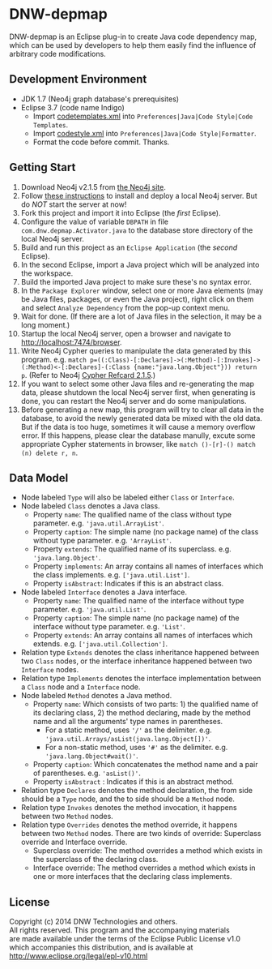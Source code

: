 DNW-depmap
==========

DNW-depmap is an Eclipse plug-in to create Java code dependency map,
which can be used by developers to help them easily find the influence of arbitrary code modifications.

Development Environment
-----------------------
- JDK 1.7 (Neo4j graph database's prerequisites)
- Eclipse 3.7 (code name Indigo)
  - Import [codetemplates.xml](https://github.com/manbaum/dnw-depmap/blob/develop/codetemplates.xml) into ```Preferences|Java|Code Style|Code Templates```.
  - Import [codestyle.xml](https://github.com/manbaum/dnw-depmap/blob/develop/codestyle.xml) into ```Preferences|Java|Code Style|Formatter```.
  - Format the code before commit. Thanks.

Getting Start
-------------
1. Download Neo4j v2.1.5 from [the Neo4j site](http://neo4j.com/download/).
2. Follow [these instructions](http://neo4j.com/docs/2.1.5/deployment.html) to install and deploy a local Neo4j server.
   But do *NOT* start the server at now!
3. Fork this project and import it into Eclipse (the *first* Eclipse).
4. Configure the value of variable ```DBPATH``` in file ```com.dnw.depmap.Activator.java``` to the database store directory
   of the local Neo4j server.
5. Build and run this project as an ```Eclipse Application``` (the *second* Eclipse).
6. In the second Eclipse, import a Java project which will be analyzed into the workspace.
7. Build the imported Java project to make sure these's no syntax error.
8. In the ```Package Explorer``` window, select one or more Java elements (may be Java files, packages,
   or even the Java project), right click on them and select ```Analyze Dependency``` from the pop-up context menu.
9. Wait for done. (If there are a lot of Java files in the selection, it may be a long moment.)
10. Startup the local Neo4j server, open a browser and navigate to [http://localhost:7474/browser](http://localhost:7474/browser).
11. Write Neo4j Cypher queries to manipulate the data generated by this program.
    e.g. ```match p=((:Class)-[:Declares]->(:Method)-[:Invokes]->(:Method)<-[:Declares]-(:Class {name:"java.lang.Object"})) return p```.
    (Refer to Neo4j [Cypher Refcard 2.1.5](http://neo4j.com/docs/2.1.5/refcard/).)
12. If you want to select some other Java files and re-generating the map data, please shutdown the local Neo4j server first,
    when generating is done, you can restart the Neo4j server and do some manipulations.
13. Before generating a new map, this program will try to clear all data in the database, to avoid the newly generated data be mixed with the old data. But if the data is too huge, sometimes it will cause a memory overflow error. If this happens, please clear the database manully, excute some appropriate Cypher statements in browser, like ```match ()-[r]-() match (n) delete r, n```.

Data Model
----------
- Node labeled ```Type``` will also be labeled either ```Class``` or ```Interface```.
- Node labeled ```Class``` denotes a Java class.
  - Property ```name```: The qualified name of the class without type parameter. e.g. ```'java.util.ArrayList'```.
  - Property ```caption```: The simple name (no package name) of the class without type parameter. e.g. ```'ArrayList'```.
  - Property ```extends```: The qualified name of its superclass. e.g. ```'java.lang.Object'```.
  - Property ```implements```: An array contains all names of interfaces which the class implements. e.g. ```['java.util.List']```.
  - Property ```isAbstract```: Indicates if this is an abstract class.
- Node labeled ```Interface``` denotes a Java interface.
  - Property ```name```: The qualified name of the interface without type parameter. e.g. ```'java.util.List'```.
  - Property ```caption```: The simple name (no package name) of the interface without type parameter. e.g. ```'List'```.
  - Property ```extends```: An array contains all names of interfaces which extends. e.g. ```['java.util.Collection']```.
- Relation type ```Extends``` denotes the class inheritance happened between two ```Class``` nodes, or the interface inheritance happened between two ```Interface``` nodes.
- Relation type ```Implements``` denotes the interface implementation between a ```Class``` node and a ```Interface``` node.
- Node labeled ```Method``` denotes a Java method.
  - Property ```name```: Which consists of two parts: 1) the qualified name of its declaring class, 2) the method declaring, made by the method name and all the arguments' type names in parentheses.
    * For a static method, uses ```'/'``` as the delimiter. e.g. ```'java.util.Arrays/asList(java.lang.Object[])'```.
    * For a non-static method, uses ```'#'``` as the delimiter. e.g. ```'java.lang.Object#wait()'```.
  - Property ```caption```: Which concatenates the method name and a pair of parentheses. e.g. ```'asList()'```.
  - Property ```isAbstract``` : Indicates if this is an abstract method.
- Relation type ```Declares``` denotes the method declaration, the from side should be a ```Type``` node, and the to side should be a ```Method``` node.
- Relation type ```Invokes``` denotes the method invocation, it happens between two ```Method``` nodes.
- Relation type ```Overrides``` denotes the method override, it happens between two ```Method``` nodes. There are two kinds of override: Superclass override and Interface override.
  - Superclass override: The method overrides a method which exists in the superclass of the declaring class.
  - Interface override: The method overrides a method which exists in one or more interfaces that the declaring class implements.


License
-------
Copyright (c) 2014 DNW Technologies and others.<br/>
All rights reserved. This program and the accompanying materials<br/>
are made available under the terms of the Eclipse Public License v1.0<br/>
which accompanies this distribution, and is available at<br/>
http://www.eclipse.org/legal/epl-v10.html
